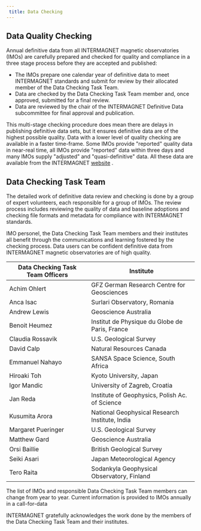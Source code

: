 ```yaml
---
 title: Data Checking
---
```


## Data Quality Checking

Annual definitive data from all INTERMAGNET magnetic observatories (IMOs) are carefully prepared and checked for quality and compliance in a three stage process before they are accepted and published:

- The IMOs prepare one calendar year of definitive data to meet INTERMAGNET standards and submit for review by their allocated member of the Data Checking Task Team.
- Data are checked by the Data Checking Task Team member and, once approved, submitted for a final review.
- Data are reviewed by the chair of the INTERMAGNET Definitive Data subcommittee for final approval and publication.

This multi-stage checking procedure does mean there are delays in publishing definitive data sets, but it ensures definitive data are of the highest possible quality.
Data with a lower level of quality checking are available in a faster time-frame. Some IMOs provide "reported"  quality data in near-real time, all IMOs provide "reported" data within three days and many IMOs supply "adjusted" and "quasi-definitive" data. All these data are available from the INTERMAGNET [website](https://www.intermagnet.org/new_data_download.html) .

## Data Checking Task Team

The detailed work of definitive data review and checking is done by a group of expert volunteers, each responsible for a group of IMOs.
The review process includes reviewing the quality of data and baseline adoptions and checking file formats and metadata for compliance with INTERMAGNET standards.

IMO personel, the Data Checking Task Team members and their institutes all benefit through the communications and learning fostered by the checking process.
Data users can be confident definitive data from INTERMAGNET magnetic observatories are of high quality.

| Data Checking Task Team Officers | Institute                                      |
|----------------------------------|------------------------------------------------|
|Achim Ohlert                      |GFZ German Research Centre for Geosciences      |
|Anca Isac                         |Surlari Observatory, Romania                    |
|Andrew Lewis                      |Geoscience Australia                            |
|Benoit Heumez                     |Institut de Physique du Globe de Paris, France  |
|Claudia Rossavik                  |U.S. Geological Survey                          |
|David Calp                        |Natural Resources Canada                        |
|Emmanuel Nahayo                   |SANSA Space Science, South Africa               |
|Hiroaki Toh                       |Kyoto University, Japan                         |
|Igor Mandic                       |University of Zagreb, Croatia                   |
|Jan Reda                          |Institute of Geophysics, Polish Ac. of Science  |
|Kusumita Arora                    |National Geophysical Research Institute, India  |
|Margaret Pueringer                |U.S. Geological Survey                          |
|Matthew Gard                      |Geoscience Australia                            |
|Orsi Baillie                      |British Geological Survey                       |
|Seiki Asari                       |Japan Meteorological Agency                     |
|Tero Raita                        |Sodankyla Geophysical Observatory, Finland      |

The list of IMOs and responsible Data Checking Task Team members can change from year to year. Current information is provided to IMOs annually in  a call-for-data 

INTERMAGNET gratefully acknowledges the work done by the members of the Data Checking Task Team and their institutes.
